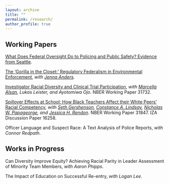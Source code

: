 ```yaml
---
layout: archive
title: ""
permalink: /research/
author_profile: true
---
```



<h2>Working Papers</h2>

[What Does Federal Oversight Do to Policing and Public Safety? Evidence from Seattle](https://romainecampbell.github.io/files/Campbell_federal_oversight.pdf).

[The ‘Gorilla in the Closet:’ Regulatory Federalism in Environmental Enforcement](http://jenna-anders.github.io/files/ac_epa.pdf), *with [Jenna Anders](http://www.jennaanders.com/)*.

[Investigator Racial Diversity and Clinical Trial Participation](https://www.nber.org/papers/w31732), *with [Marcella Alsan](https://www.hks.harvard.edu/faculty/marcella-alsan), Lukas Leister, and Ayotomiwa Ojo*. NBER Working Paper 31732.

[Spillover Effects at School: How Black Teachers Affect their White Peers’ Racial Competency](https://www.nber.org/papers/w31847), *with [Seth Gershenson](https://www.sethgershenson.com/), [Constance A. Lindsay](https://ed.unc.edu/people/constance-a-lindsay/), [Nicholas W. Papageorge](https://nicholaswpapageorge.com/), and [Jessica H. Rendon](https://www.jessicahrendon.com/bio)*. NBER Working Paper 31847. IZA Discussion Paper 16258.

Officer Language and Suspect Race: A Text Analysis of Police Reports, *with Connor Redpath*.


<h2>Works in Progress</h2>

Can Diversity Improve Equity? Achieving Racial Parity in Leader Assessment of Minority Team Members, *with Aaron Phipps*.

The Impact of Education on Successful Re-entry, *with Logan Lee*.
